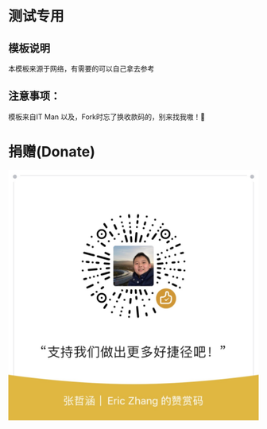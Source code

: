 # 测试专用

## 模板说明
 
本模板来源于网络，有需要的可以自己拿去参考

## 注意事项：

模板来自IT Man
以及，Fork时忘了换收款码的，别来找我嗷！🤪

# 捐赠(Donate)
![Donate](WeChatReward-Donate.jpg)
